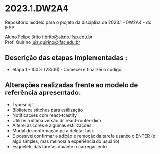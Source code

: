 # 2023.1.DW2A4

Repositório modelo para o projeto da disciplina de 2023.1 - DW2A4 - do IFSP

Aluno Felipe Brito <f.brito@aluno.ifsp.edu.br> \
Prof. Quirino <luiz.quirino@ifsp.edu.br>

## Descrição das etapas implementadas :

- etapa 1 - 100% (23/06) - Comecei e finalizei o código.

## Alterações realizadas frente ao modelo de referência apresentado:

- Typescript
- Biblioteca stitches para estilização
- Notificações com react-toastify
- Utilizei a última versão do react-router-dom
- Alterei as cores e algumas estilizações
- Modal de confirmação para deletar task
- É possível confirmar a adição e remoção da tarefa usando o ENTER (é algo simples, mas melhora a experiência do usuário)
- Esqueleto das tarefas durante o carregamento
